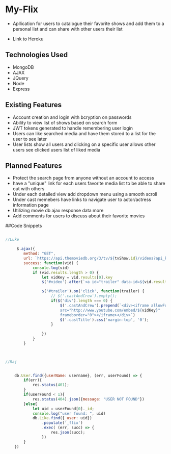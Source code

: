 # My-Flix

* Apllication for users to catalogue their favorite shows and add them to a personal list and can share with other users their list

* Link to Heroku

## Technologies Used

* MongoDB
* AJAX
* JQuery
* Node 
* Express


## Existing Features

* Account creation and login with bcryption on passwords
* Ability to view list of shows based on search form
* JWT tokens generated to handle remembering user login
* Users can like searched media and have them stored to a list for the user to see later
* User lists show all users and clicking on a specific user allows other users see clicked users list of liked media




## Planned Features

* Protect the search page from anyone without an account to access
* have a "unique" link for each users favorite media list to be able to share out with others
* Under each detailed view add dropdown menu using a smooth scroll
* Under cast memebers have links to navigate user to actor/actress information page
* Utilizing movie db ajax response data more
* Add comments for users to discuss about their favorite movies



##Code Snippets


```javascript

//Luke

     $.ajax({
        method: "GET",
        url: `https://api.themoviedb.org/3/tv/${tvShow.id}/videos?api_key=${apiKey}&language=en-US`,
        success: function(vid) {
            console.log(vid)
            if (vid.results.length > 0) {
                let vidKey = vid.results[0].key
                $('#video').after(`<a id="trailer" data-id=${vid.results[0].key} style='margin-left: 100px'><i class="fab fa-youtube"></i></a>`)

                $('#trailer').on('click', function(trailer) {
                    // $('.castAndCrew').empty();
                    if($('div').length === 0) {
                        $('.castAndCrew').prepend(`<div><iframe allowFullScreen='allowFullScreen' width="640" height="390"
                        src="http://www.youtube.com/embed/${vidKey}"
                        frameborder="0"></iframe></div>`)
                        $('.castTitle').css('margin-top', '0');
                    }
                
                })
            }
        }
                                    


//Raj


    db.User.find({userName: username}, (err, userFound) => {
        if(err){
            res.status(401);
        }
        if(userFound < 1){
            res.status(404).json({message: "USER NOT FOUND"})
        }else{
            let uid = userFound[0]._id;
            console.log("user found: ", uid)
            db.Like.find({_user: uid})
                .populate('_flix')
                .exec( (err, succ) => {
                    res.json(succ);
                })
        }
    })


```
